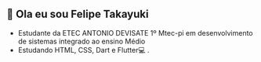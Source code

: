 ## 👋 Ola eu sou Felipe Takayuki 
- Estudante da ETEC ANTONIO DEVISATE  1º Mtec-pi em desenvolvimento de sistemas integrado ao ensino Médio
- Estudando HTML, CSS, Dart e Flutter💻 . 

<!---
Felipe-Takayuki/Felipe-Takayuki is a ✨ special ✨ repository because its `README.md` (this file) appears on your GitHub profile.
You can click the Preview link to take a look at your changes.
--->
